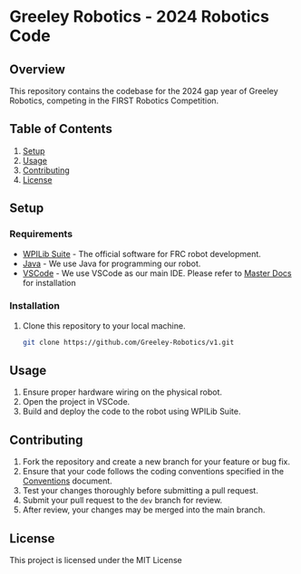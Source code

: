 # Greeley Robotics - 2024 Robotics Code

## Overview
This repository contains the codebase for the 2024 gap year of Greeley Robotics, competing in the FIRST Robotics Competition. 

## Table of Contents
1. [Setup](#setup)
2. [Usage](#usage)
3. [Contributing](#contributing)
4. [License](#license)

## Setup
### Requirements
- [WPILib Suite](https://github.com/wpilibsuite/allwpilib) - The official software for FRC robot development.
- [Java](https://www.java.com/en/download/) - We use Java for programming our robot.
- [VSCode](https://code.visualstudio.com/) - We use VSCode as our main IDE.
Please refer to [Master Docs](https://github.com/Greeley-Robotics/Master-Docs/blob/main/content/horace-greeley-frc-robotics-software-department.md#vscode-installation) for installation

### Installation
1. Clone this repository to your local machine.
   ```bash
   git clone https://github.com/Greeley-Robotics/v1.git

## Usage
1. Ensure proper hardware wiring on the physical robot.
2. Open the project in VSCode.
3. Build and deploy the code to the robot using WPILib Suite.

## Contributing
1. Fork the repository and create a new branch for your feature or bug fix.
2. Ensure that your code follows the coding conventions specified in the [Conventions](https://github.com/Greeley-Robotics/conventions) document.
3. Test your changes thoroughly before submitting a pull request.
4. Submit your pull request to the `dev` branch for review.
5. After review, your changes may be merged into the main branch.

## License
This project is licensed under the MIT License
